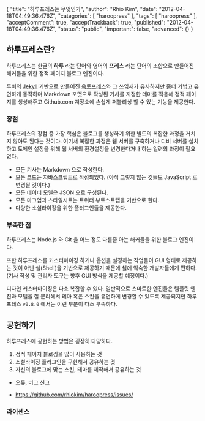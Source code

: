 {
    "title": "하루프레스는 무엇인가",
    "author": "Rhio Kim",
    "date": "2012-04-18T04:49:36.476Z",
    "categories": [
        "haroopress"
    ],
    "tags": [
        "haroopress"
    ],
    "acceptComment": true,
    "acceptTrackback": true,
    "published": "2012-04-18T04:49:36.476Z",
    "status": "public",
    "important": false,
    "advanced": {}
}

## 하루프레스란?
하루프레스는 한글의 **하루** 라는 단어와 영어의 **프레스** 라는 단어의 조합으로 만들어진 해커들을 위한 정적 페이지 블로그 엔진이다.

루비의 [Jekyll](https://github.com/mojombo/jekyll/wiki) 기반으로 만들어진 [옥토프레스](http://octopress.org)와 그 쓰임새가
유사하지만 좀더 가볍고 유연하게 동작하며 Markdown 포맷으로 작성된 기사를 지정한 테마를 적용해 정적 페이지를 생성해주고 Github.com 저장소에
손쉽게 퍼블리싱 할 수 있는 기능을 제공한다.

### 장점
하루프레스의 장점 중 가장 핵심은 블로그를 생성하기 위한 별도의 복잡한 과정을 거치지 않아도 된다는 것이다.
여기서 복잡한 과정은 웹 서버를 구축하거나 디비 서버를 설치하고 도메인 설정을 위해 웹 서버의 환경설정을 변경한다거나 하는
일련의 과정이 필요 없다.

* 모든 기사는 Markdown 으로 작성한다.
* 모든 코드는 자바스크립트로 작성되었다. (아직 그렇지 않는 것들도 JavaScript 로 변경될 것이다.)
* 모든 데이터 모델은 JSON 으로 구성된다.
* 모든 마크업과 스타일시트는 트위터 부트스트랩을 기반으로 한다.
* 다양한 소셜라이징을 위한 플러그인들을 제공한다.

### 부족한 점
하루프레스는  Node.js 와 Git 을 어느 정도 다룰줄 아는 해커들을 위한 블로그 엔진이다.

또한 하루프레스를 커스터마이징 하거나 옵션을 설정하는 작업들이 GUI 형태로 제공하는 것이 아닌 쉘(Shell)을 기반으로
제공하기 때문에 쉘에 익숙한 개발자들에게 편하다. (기사 작성 및 관리자 도구는 향후 GUI 방식을 제공할 예정이다.)

디자인 커스터마이징은 다소 복잡할 수 있다. 일반적으로 스마트한 엔진들은 템플릿 엔진과 모델을 잘 분리해서
테마 혹은 스킨을 유연하게 변경할 수 있도록 제공되지만 하루프레스 `v0.8.0` 에서는 이런 부분이 다소 부족하다.

## 공헌하기
하루프레스에 공헌하는 방법은 굉장히 다양하다.

1. 정적 페이지 블로깅을 많이 사용하는 것
2. 소셜라이징 플러그인을 구현해서 공유하는 것
3. 자신의 블로그에 맞는 스킨, 테마를 제작해서 공유하는 것

* 오류, 버그 신고
- https://github.com/rhiokim/haroopress/issues/

### 라이센스


